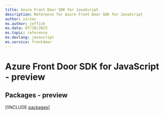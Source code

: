 ```yaml
---
title: Azure Front Door SDK for JavaScript
description: Reference for Azure Front Door SDK for JavaScript
author: xirzec
ms.author: jeffish
ms.data: 07/18/2023
ms.topic: reference
ms.devlang: javascript
ms.service: frontdoor
---
```

# Azure Front Door SDK for JavaScript - preview
## Packages - preview
[!INCLUDE [packages](front-door-index.md)]